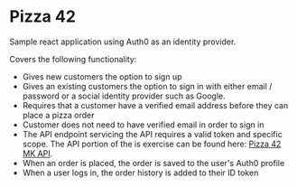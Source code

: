 # Pizza 42 

Sample react application using Auth0 as an identity provider.

Covers the following functionality:

- Gives new customers the option to sign up 
- Gives an existing customers the option to sign in with either email / password or a social identity provider such as Google.
- Requires that a customer have a verified email address before they can place a pizza order
- Customer does not need to have verified email in order to sign in
- The API endpoint servicing the API requires a valid token and specific scope. The API portion of the is exercise can be found here: [Pizza 42 MK API](https://github.com/mattymtb/p42-api-mk-nov2021).
- When an order is placed, the order is saved to the user's Auth0 profile
- When a user logs in, the order history is added to their ID token

